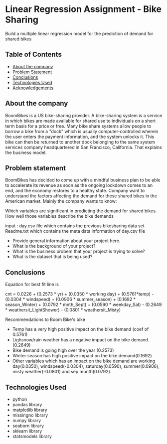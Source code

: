 # Linear Regression Assignment - Bike Sharing
Build a multiple linear regression model for the prediction of demand for shared bikes


## Table of Contents
* [About the company](#About-the-company)
* [Problem Statement](#Problem-statement)
* [Conclusions](#Conclusions)   
* [Technologies Used](#technologies-used)
* [Acknowledgements](#acknowledgements)

<!-- You can include any other section that is pertinent to your problem -->

## About the company
BoomBikes is a US bike-sharing provider. A bike-sharing system is a service in which bikes are made available for shared use to individuals on a short term basis for a price or free. Many bike share systems allow people to borrow a bike from a "dock" which is usually computer-controlled wherein the user enters the payment information, and the system unlocks it. This bike can then be returned to another dock belonging to the same system services company headquartered in San Francisco, California. That explains the business model.

## Problem statement
BoomBikes has decided to come up with a mindful business plan to be able to accelerate its revenue as soon as the ongoing lockdown comes to an end, and the economy restores to a healthy state. Company want to understand the factors affecting the demand for these shared bikes in the American market. Mainly the company wants to know:

Which variables are significant in predicting the demand for shared bikes.
How well those variables describe the bike demands

input :
day.csv file which contains the previous bikesharing data set
Readme.txt which contains the meta data information of day.csv file


- Provide general information about your project here.
- What is the background of your project?
- What is the business probem that your project is trying to solve?
- What is the dataset that is being used?

<!-- You don't have to answer all the questions - just the ones relevant to your project. -->

## Conclusions
Equation for best fit line is

cnt = 0.0226 + (0.2573 * yr) + (0.0350 * working day) + (0.5761*temp) - (0.0304 * windspeed) + (0.0906 * summer_season) + (0.1692 * season_Winter) + (0.0792 * mnth_Sept) + (0.0590 * weekday_Sat) - (0.2649 * weathersit_LightShower) - (0.0801 * weathersit_Misty)

Recommendations to Boom Bike's bike
- Temp has a very high positive impact on the bike demand (coef of 0.5761)
- Lighsnow/rain weather has a negative impact on the bike demand. (0.2649)
- Bike demand is going high over the year (0.2573)
- Winter season has high positive impact on the bike demand(0.1692)
- Other variables which has an impact on the bike demand are
    working day(0.0350), windspeed(-0.0304), saturday(0.0590), summer(0.0906), misty weather(-0.0801) and sep month(0.0792).

## Technologies Used
- python
- pandas library
- matplotlib library
- missingno library
- numpy library
- seaborn library
- sklearn library
- statsmodels library
